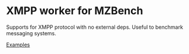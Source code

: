 # XMPP worker for MZBench

Supports for XMPP protocol with no external deps. Useful to benchmark messaging systems.

[Examples](examples/)